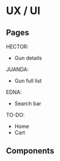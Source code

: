 # UX / UI


## Pages


HECTOR:
- Gun details

JUANDA:
- Gun full list

EDNA: 
- Search bar


TO-DO:
- Home
- Cart


## Components